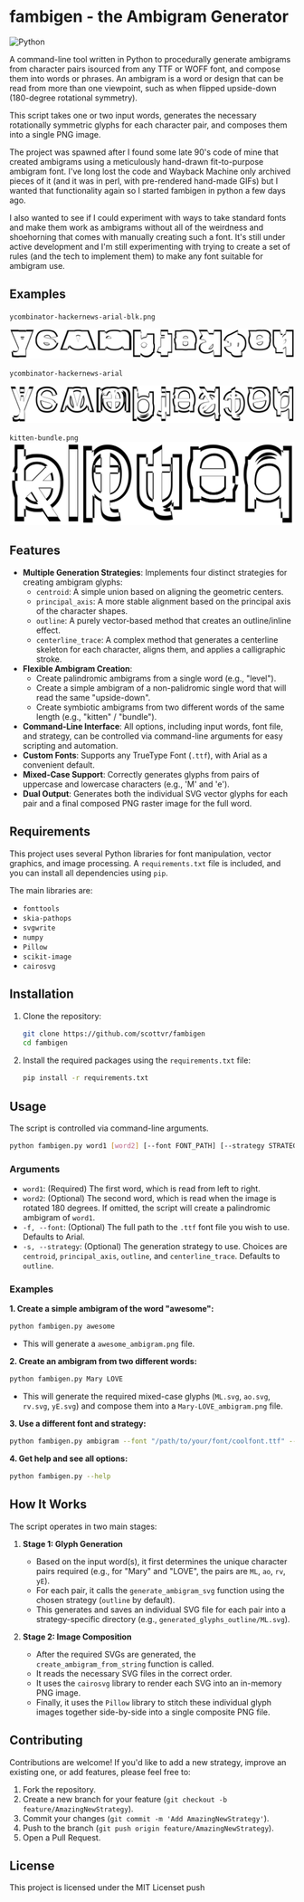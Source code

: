 # fambigen - the Ambigram Generator

![Python](https://img.shields.io/badge/python-3.x-blue.svg)

A command-line tool written in Python to procedurally generate ambigrams from character pairs isourced from any TTF or WOFF font, and compose them into words or phrases. An ambigram is a word or design that can be read from more than one viewpoint, such as when flipped upside-down (180-degree rotational symmetry).

This script takes one or two input words, generates the necessary rotationally symmetric glyphs for each character pair, and composes them into a single PNG image.

The project was spawned after I found some late 90's code of mine that created ambigrams using a meticulously hand-drawn fit-to-purpose ambigram font. I've long lost the code and Wayback Machine only archived pieces of it (and it was in perl, with pre-rendered hand-made GIFs) but I wanted that functionality again so I started fambigen in python a few days ago. 

I also wanted to see if I could experiment with ways to take standard fonts and make them work as ambigrams without all of the weirdness and shoehorning that comes with manually creating such a font. It's still under active development and I'm still experimenting with trying to create a set of rules (and the tech to implement them) to make any font suitable for ambigram use.

## Examples

`ycombinator-hackernews-arial-blk.png`

![ycombinator-hackernews!](https://github.com/scottvr/fambigen/blob/42c489644b62dacf00f2eda971fb4dbf0079153a/assets/ycombinator-hackernews!_ariblk.ttf_ambigram.png)

`ycombinator-hackernews-arial`

![](https://github.com/scottvr/fambigen/blob/42c489644b62dacf00f2eda971fb4dbf0079153a/assets/ycombinator-hackernews!_arial.ttf_ambigram.png)

`kitten-bundle.png`
![](https://github.com/scottvr/fambigen/blob/42c489644b62dacf00f2eda971fb4dbf0079153a/assets/kitten-bundle_ambigram.png)


## Features

* **Multiple Generation Strategies**: Implements four distinct strategies for creating ambigram glyphs:
    * `centroid`: A simple union based on aligning the geometric centers.
    * `principal_axis`: A more stable alignment based on the principal axis of the character shapes.
    * `outline`: A purely vector-based method that creates an outline/inline effect.
    * `centerline_trace`: A complex method that generates a centerline skeleton for each character, aligns them, and applies a calligraphic stroke.
* **Flexible Ambigram Creation**:
    * Create palindromic ambigrams from a single word (e.g., "level").
    * Create a simple ambigram of a non-palidromic single word that will read the same "upside-down".
    * Create symbiotic ambigrams from two different words of the same length (e.g., "kitten" / "bundle").
* **Command-Line Interface**: All options, including input words, font file, and strategy, can be controlled via command-line arguments for easy scripting and automation.
* **Custom Fonts**: Supports any TrueType Font (`.ttf`), with Arial as a convenient default.
* **Mixed-Case Support**: Correctly generates glyphs from pairs of uppercase and lowercase characters (e.g., 'M' and 'e').
* **Dual Output**: Generates both the individual SVG vector glyphs for each pair and a final composed PNG raster image for the full word.

## Requirements

This project uses several Python libraries for font manipulation, vector graphics, and image processing. A `requirements.txt` file is included, and you can install all dependencies using `pip`.

The main libraries are:
* `fonttools`
* `skia-pathops`
* `svgwrite`
* `numpy`
* `Pillow`
* `scikit-image`
* `cairosvg`

## Installation

1.  Clone the repository:
    ```bash
    git clone https://github.com/scottvr/fambigen
    cd fambigen
    ```
2.  Install the required packages using the `requirements.txt` file:
    ```bash
    pip install -r requirements.txt
    ```

## Usage

The script is controlled via command-line arguments.

```bash
python fambigen.py word1 [word2] [--font FONT_PATH] [--strategy STRATEGY_NAME]
```

### Arguments

* `word1`: (Required) The first word, which is read from left to right.
* `word2`: (Optional) The second word, which is read when the image is rotated 180 degrees. If omitted, the script will create a palindromic ambigram of `word1`.
* `-f, --font`: (Optional) The full path to the `.ttf` font file you wish to use. Defaults to Arial.
* `-s, --strategy`: (Optional) The generation strategy to use. Choices are `centroid`, `principal_axis`, `outline`, and `centerline_trace`. Defaults to `outline`.

### Examples

**1. Create a simple ambigram of the word "awesome":**
```bash
python fambigen.py awesome
```
* This will generate a `awesome_ambigram.png` file.

**2. Create an ambigram from two different words:**
```bash
python fambigen.py Mary LOVE
```
* This will generate the required mixed-case glyphs (`ML.svg`, `ao.svg`, `rv.svg`, `yE.svg`) and compose them into a `Mary-LOVE_ambigram.png` file.

**3. Use a different font and strategy:**
```bash
python fambigen.py ambigram --font "/path/to/your/font/coolfont.ttf" --strategy centerline_trace
```

**4. Get help and see all options:**
```bash
python fambigen.py --help
```

## How It Works

The script operates in two main stages:

1.  **Stage 1: Glyph Generation**
    * Based on the input word(s), it first determines the unique character pairs required (e.g., for "Mary" and "LOVE", the pairs are `ML`, `ao`, `rv`, `yE`).
    * For each pair, it calls the `generate_ambigram_svg` function using the chosen strategy (`outline` by default).
    * This generates and saves an individual SVG file for each pair into a strategy-specific directory (e.g., `generated_glyphs_outline/ML.svg`).

2.  **Stage 2: Image Composition**
    * After the required SVGs are generated, the `create_ambigram_from_string` function is called.
    * It reads the necessary SVG files in the correct order.
    * It uses the `cairosvg` library to render each SVG into an in-memory PNG image.
    * Finally, it uses the `Pillow` library to stitch these individual glyph images together side-by-side into a single composite PNG file.

## Contributing

Contributions are welcome! If you'd like to add a new strategy, improve an existing one, or add features, please feel free to:

1.  Fork the repository.
2.  Create a new branch for your feature (`git checkout -b feature/AmazingNewStrategy`).
3.  Commit your changes (`git commit -m 'Add AmazingNewStrategy'`).
4.  Push to the branch (`git push origin feature/AmazingNewStrategy`).
5.  Open a Pull Request.

## License

This project is licensed under the MIT Licenset push
